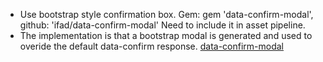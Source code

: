 * Use bootstrap style confirmation box. Gem: gem 'data-confirm-modal', github: 'ifad/data-confirm-modal'
  Need to include it in asset pipeline.
* The implementation is that a bootstrap modal is generated and used to overide the default data-confirm response.
[data-confirm-modal](https://github.com/ifad/data-confirm-modal)
